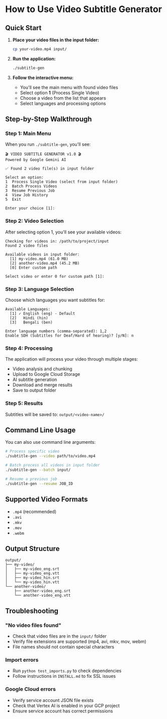 # How to Use Video Subtitle Generator

## Quick Start

1. **Place your video files in the input folder:**
   ```bash
   cp your-video.mp4 input/
   ```

2. **Run the application:**
   ```bash
   ./subtitle-gen
   ```

3. **Follow the interactive menu:**
   - You'll see the main menu with found video files
   - Select option **1** (Process Single Video)
   - Choose a video from the list that appears
   - Select languages and processing options

## Step-by-Step Walkthrough

### Step 1: Main Menu
When you run `./subtitle-gen`, you'll see:

```
🎬 VIDEO SUBTITLE GENERATOR v1.0 🎬
Powered by Google Gemini AI

✅ Found 2 video file(s) in input folder

Select an option:
1  Process Single Video (select from input folder)
2  Batch Process Videos  
3  Resume Previous Job
4  View Job History
5  Exit

Enter your choice [1]: 
```

### Step 2: Video Selection
After selecting option 1, you'll see your available videos:

```
Checking for videos in: /path/to/project/input
Found 2 video files

Available videos in input folder:
  [1] my-video.mp4 (61.0 MB)
  [2] another-video.mp4 (45.2 MB)
  [0] Enter custom path

Select video or enter 0 for custom path [1]: 
```

### Step 3: Language Selection
Choose which languages you want subtitles for:

```
Available Languages:
  [1] ✓ English (eng) - Default
  [2]   Hindi (hin)
  [3]   Bengali (ben)

Enter language numbers (comma-separated): 1,2
Enable SDH (Subtitles for Deaf/Hard of hearing)? [y/N]: n
```

### Step 4: Processing
The application will process your video through multiple stages:
- Video analysis and chunking
- Upload to Google Cloud Storage  
- AI subtitle generation
- Download and merge results
- Save to output folder

### Step 5: Results
Subtitles will be saved to: `output/<video-name>/`

## Command Line Usage

You can also use command line arguments:

```bash
# Process specific video
./subtitle-gen --video path/to/video.mp4

# Batch process all videos in input folder
./subtitle-gen --batch input/

# Resume a previous job
./subtitle-gen --resume JOB_ID
```

## Supported Video Formats

- `.mp4` (recommended)
- `.avi`
- `.mkv`
- `.mov`
- `.webm`

## Output Structure

```
output/
├── my-video/
│   ├── my-video_eng.srt
│   ├── my-video_eng.vtt
│   ├── my-video_hin.srt
│   └── my-video_hin.vtt
└── another-video/
    ├── another-video_eng.srt
    └── another-video_eng.vtt
```

## Troubleshooting

### "No video files found"
- Check that video files are in the `input/` folder
- Verify file extensions are supported (mp4, avi, mkv, mov, webm)
- File names should not contain special characters

### Import errors
- Run `python test_imports.py` to check dependencies
- Follow instructions in `INSTALL.md` to fix SSL issues

### Google Cloud errors
- Verify service account JSON file exists
- Check that Vertex AI is enabled in your GCP project
- Ensure service account has correct permissions